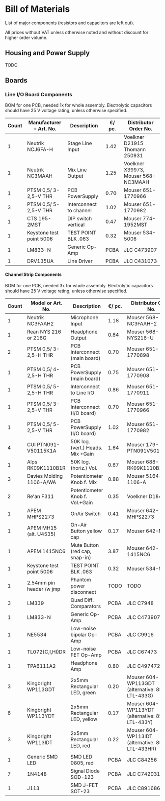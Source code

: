# Bill of Materials

List of major components (resistors and capacitors are left out).

All prices without VAT unless otherwise noted and without discount for higher order volume.

## Housing and Power Supply

TODO

## Boards

### Line I/O Board Components
BOM for one PCB, needed 1x for whole assembly.
Electrolytic capacitors should have 25 V voltage rating, unless otherwise specified.

| Count | Manufacturer + Art. No.   | Description                       | €/ pc.| Distributor Order No.
|-------|---------------------------|-----------------------------------|-------|----------------------
| 1     | Neutrik NCJ6FA-H          | Stage Line Input                  | 1.42  | Voelkner D21915 Thomann 250931
| 1     | Neutrik NC3MAAH           | Mix Line Output                   | 1.25  | Voelkner X39973, Mouser 568-NC3MAAH
| 1     | PTSM 0,5/ 3-2,5-V THR     | PCB PowerSupply                   | 0.70  | Mouser 651-1770966
| 3     | PTSM 0,5/ 5-2,5-V THR     | Interconnect to channel           | 1.02  | Mouser 651-1770982
| 1     | CTS 195-2MST              | DIP switch vertical               | 0.47  | Mouser 774-1952MST
| 1     | Keystone test point 5006  | TEST POINT BLK .063               | 0.32  | Mouser 534-5006
| 1     | LM833-N                   | Generic Op-Amp                    | PCBA  | JLC C473907
| 1     | DRV135UA                  | Line Driver                       | PCBA  | JLC C431073


#### Channel Strip Components
BOM for one PCB, needed 3x for whole assembly.
Electrolytic capacitors should have 25 V voltage rating, unless otherwise specified.

| Count | Model or Art. No.         | Description                       | €/ pc.| Distributor Order No.
|-------|---------------------------|-----------------------------------|-------|----------------------
| 1     | Neutrik NC3FAAH2          | Microphone Input                  | 1.18  | Mouser 568-NC3FAAH-2
| 1     | Rean NYS 216 or 216G      | Headphone Output                  | 0.64  | Mouser 568-NYS216-U
| 2     | PTSM 0,5/ 3-2,5-H THR     | PCB Interconnect (main board)     | 0.70  | Mouser 651-1770898
| 1     | PTSM 0,5/ 4-2,5-H THR     | PCB PowerSupply (main board)      | 0.75  | Mouser 651-1770908
| 1     | PTSM 0,5/ 5-2,5-H THR     | Interconnect to Line I/O          | 0.86  | Mouser 651-1770911
| 1     | PTSM 0,5/ 3-2,5-V THR     | PCB Interconnect (I/O board)      | 0.70  | Mouser 651-1770966
| 1     | PTSM 0,5/ 5-2,5-V THR     | PCB PowerSupply (I/O board)       | 1.02  | Mouser 651-1770982
| 4     | CUI PTN091-V50115K1A      | 50K log. (vert.) Heads. Mix +Gain | 1.64  | Mouser 179-PTN091V50115K1A
| 1     | Alps RK09K1110B1R         | 50K log. (horiz.) Vol.            | 0.67  | Mouser 688-RK09K1110B1R
| 3     | Davies Molding 1106-A/WA  | Potentiometer Knob f. Mix         | 0.88  | Mouser 5164-1106-A
| 2     | Re'an F311                | Potentiometer Knob f. Vol.+Gain   | 0.35  | Voelkner D18429
| 1     | APEM MHPS2273             | OnAir Switch                      | 0.41  | Mouser 642-MHPS2273
| 1     | APEM MH15 (alt. U4535)    | On-Air Button yellow cap          | 0.17  | Mouser 642-MH12
| 1     | APEM 1415NC6              | Mute Button (red cap, snap-in)    | 3.87  | Mouser 642-1415NC6
| 1     | Keystone test point 5006  | TEST POINT BLK .063               | 0.32  | Mouser 534-5006
| 1     | 2.54mm pin header /w jmp  | Phantom power disconnect          | TODO  | TODO
| 3     | LM339                     | Quad Diff. Comparators            | PCBA  | JLC C7948
| 1     | LM833-N                   | Generic Op-Amp                    | PCBA  | JLC C473907
| 1     | NE5534                    | Low-noise bipolar Op-Amp          | PCBA  | JLC C9916
| 1     | TL072{C,I,HI}DR           | Low-noise FET Op-Amp              | PCBA  | JLC C67473
| 1     | TPA6111A2                 | Headphone Amp                     | 0.80  | JLC C497472
| 3     | Kingbright WP113GDT       | 2x5mm Rectangular LED, green      | 0.20  | Mouser 604-WP113GDT (alternative: 859-LTL-433G)
| 6     | Kingbright WP113YDT       | 2x5mm Rectangular LED, yellow     | 0.17  | Mouser 604-WP113YDT (alternative: 859-LTL-433Y)
| 3     | Kingbright WP113IDT       | 2x5mm Rectangular LED, red        | 0.22  | Mouser 604-WP113IDT (alternative: 859-LTL-433HR)
| 1     | Generic SMD LED           | SMD LED 0805, red                 | PCBA  | JLC C84256
| 7     | 1N4148                    | Signal Diode SOD-123              | PCBA  | JLC C7420318
| 1     | J113                      | SMD J-FET SOT-23                  | PCBA  | JLC C891686
